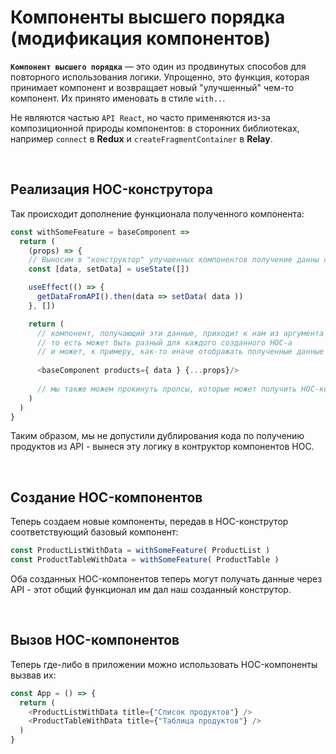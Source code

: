 # Компоненты высшего порядка (модификация компонентов)

__`Компонент высшего порядка`__ — это один из продвинутых способов для повторного использования логики. Упрощенно, это функция, которая принимает компонент и возвращает новый "улучшенный" чем-то компонент. Их принято именовать в стиле `with..`.

Не являются частью `API React`, но часто применяются из-за композиционной природы компонентов: в сторонних библиотеках, например `connect` в __Redux__ и `createFragmentContainer` в __Relay__.

<br>

## Реализация HOC-конструтора
Так происходит дополнение функционала полученного компонента:  
```javascript
const withSomeFeature = baseComponent => 
  return (
    (props) => {
    // Выносим в "конструктор" улучшенных компонентов получение данны с сервера
    const [data, setData] = useState([])

    useEffect(() => {
      getDataFromAPI().then(data => setData( data ))
    }, [])

    return (
      // компонент, получающий эти данные, приходит к нам из аргумента функции-конструктора HOC-ов
      // то есть может быть разный для каждого созданного HOC-а
      // и может, к примеру, как-то иначе отображать полученные данные
      
      <baseComponent products={ data } {...props}/>
      
      // мы также можем прокинуть пропсы, которые может получить HOC-компонент в базовый компонент
    ) 
  )
}
```
Таким образом, мы не допустили дублирования кода по получению продуктов из API - вынеся эту логику в контруктор компонентов HOC.

<br>

## Создание HOC-компонентов
Теперь создаем новые компоненты, передав в HOC-конструтор соответствующий базовый компонент:  
```javascript
const ProductListWithData = withSomeFeature( ProductList )
const ProductTableWithData = withSomeFeature( ProductTable )
```
Оба созданных HOC-компонентов теперь могут получать данные через API - этот общий функционал им дал наш созданный конструтор.

<br>

## Вызов HOC-компонентов
Теперь где-либо в приложении можно использовать HOC-компоненты вызвав их:  
```javascript
const App = () => {
  return (
    <ProductListWithData title={"Список продуктов"} />
    <ProductTableWithData title={"Таблица продуктов"} />
  )
}
```
